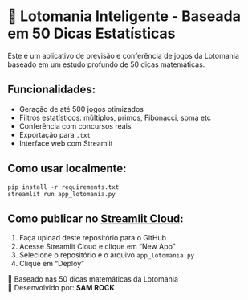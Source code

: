 # 🎯 Lotomania Inteligente - Baseada em 50 Dicas Estatísticas

Este é um aplicativo de previsão e conferência de jogos da Lotomania baseado em um estudo profundo de 50 dicas matemáticas.

## Funcionalidades:
- Geração de até 500 jogos otimizados
- Filtros estatísticos: múltiplos, primos, Fibonacci, soma etc
- Conferência com concursos reais
- Exportação para `.txt`
- Interface web com Streamlit

## Como usar localmente:
```
pip install -r requirements.txt
streamlit run app_lotomania.py
```

## Como publicar no [Streamlit Cloud](https://streamlit.io/cloud):
1. Faça upload deste repositório para o GitHub
2. Acesse Streamlit Cloud e clique em “New App”
3. Selecione o repositório e o arquivo `app_lotomania.py`
4. Clique em “Deploy”

🧠 Baseado nas 50 dicas matemáticas da Lotomania  
👤 Desenvolvido por: **SAM ROCK**